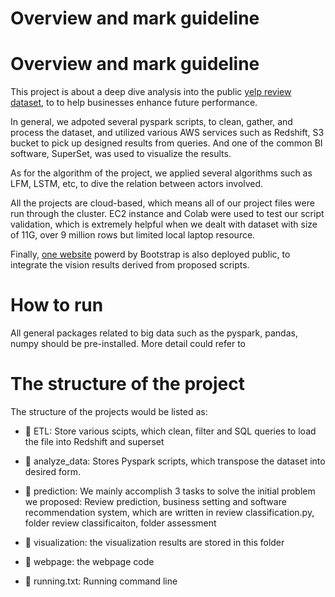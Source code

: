 # Overview and mark guideline

# Overview and mark guideline

This project is about a deep dive analysis into the public  [yelp review dataset](https://www.kaggle.com/yelp-dataset/yelp-dataset), to to help businesses enhance future performance.  

In general, we adpoted several pyspark scripts, to clean, gather, and process the dataset, and utilized various AWS services such as Redshift, S3 bucket to pick up designed results from queries. And one of the common BI software, SuperSet, was used to visualize the results. 

As for the algorithm of the project, we applied several algorithms such as LFM, LSTM, etc, to dive the relation between actors involved. 

All the projects are cloud-based, which means all of our project files were run through the cluster. EC2 instance and Colab were used to test our script validation, which is extremely helpful when we dealt with dataset with size of 11G, over 9 million rows but limited local laptop resource.

Finally, [one website](https://yelp-big-data-1n2acbksm-yhs2.vercel.app/landing.html) powerd by Bootstrap is also deployed public, to integrate the vision results derived from proposed scripts.



# How to run

All general packages related to big data such as the pyspark, pandas, numpy should be pre-installed. More detail could refer to 



# The structure of the project 

The structure of the projects would be listed as:

+ :file_folder: ETL: Store various scipts, which clean, filter and SQL queries to load the file into Redshift and superset

+ :file_folder: analyze_data: Stores Pyspark scripts, which transpose the dataset into desired form.
+ :file_folder: prediction: We mainly accomplish 3 tasks to solve the initial problem we proposed: Review prediction, business setting and software recommendation system, which are written in review classification.py, folder review classificaiton, folder assessment
+ :file_folder: visualization: the visualization results are stored in this folder
+ :file_folder: webpage: the webpage code
+ :page_with_curl: running.txt: Running command line



